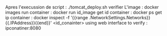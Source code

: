 Apres l'execussion de script : ./tomcat_deploy.sh
verifier L'image : docker images
run container : docker run id_image
get id container  : docker ps
get ip container : docker inspect -f '{{range .NetworkSettings.Networks}}{{.IPAddress}}{{end}}' <id_conainter>
using web interface to verify : ipconatiner:8080
